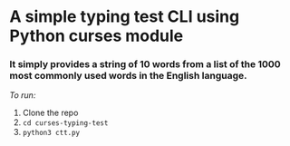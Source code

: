 # A simple typing test CLI using Python curses module

### It simply provides a string of 10 words from a list of the 1000 most commonly used words in the English language.

*To run:*
1. Clone the repo
2. `cd curses-typing-test`
3. `python3 ctt.py`
